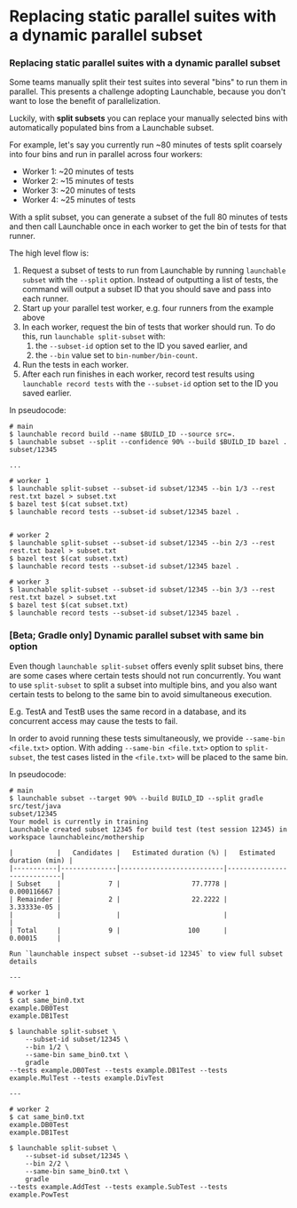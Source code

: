 # Replacing static parallel suites with a dynamic parallel subset



### Replacing static parallel suites with a dynamic parallel subset

Some teams manually split their test suites into several "bins" to run them in parallel. This presents a challenge adopting Launchable, because you don't want to lose the benefit of parallelization.

Luckily, with **split subsets** you can replace your manually selected bins with automatically populated bins from a Launchable subset.

For example, let's say you currently run \~80 minutes of tests split coarsely into four bins and run in parallel across four workers:

* Worker 1: \~20 minutes of tests
* Worker 2: \~15 minutes of tests
* Worker 3: \~20 minutes of tests
* Worker 4: \~25 minutes of tests

With a split subset, you can generate a subset of the full 80 minutes of tests and then call Launchable once in each worker to get the bin of tests for that runner.

The high level flow is:

1. Request a subset of tests to run from Launchable by running `launchable subset` with the `--split` option. Instead of outputting a list of tests, the command will output a subset ID that you should save and pass into each runner.
2. Start up your parallel test worker, e.g. four runners from the example above
3. In each worker, request the bin of tests that worker should run. To do this, run `launchable split-subset` with:
   1. the `--subset-id` option set to the ID you saved earlier, and
   2. the `--bin` value set to `bin-number/bin-count`.
4. Run the tests in each worker.
5. After each run finishes in each worker, record test results using `launchable record tests` with the `--subset-id` option set to the ID you saved earlier.

In pseudocode:

```
# main
$ launchable record build --name $BUILD_ID --source src=.
$ launchable subset --split --confidence 90% --build $BUILD_ID bazel .
subset/12345

...

# worker 1
$ launchable split-subset --subset-id subset/12345 --bin 1/3 --rest rest.txt bazel > subset.txt
$ bazel test $(cat subset.txt)
$ launchable record tests --subset-id subset/12345 bazel .


# worker 2
$ launchable split-subset --subset-id subset/12345 --bin 2/3 --rest rest.txt bazel > subset.txt
$ bazel test $(cat subset.txt)
$ launchable record tests --subset-id subset/12345 bazel .

# worker 3
$ launchable split-subset --subset-id subset/12345 --bin 3/3 --rest rest.txt bazel > subset.txt
$ bazel test $(cat subset.txt)
$ launchable record tests --subset-id subset/12345 bazel .
```

### [Beta; Gradle only] Dynamic parallel subset with same bin option

Even though `launchable split-subset` offers evenly split subset bins, there are some cases where certain tests should not run concurrently. You want to use `split-subset` to split a subset into multiple bins, and you also want certain tests to belong to the same bin to avoid simultaneous execution.

E.g. TestA and TestB uses the same record in a database, and its concurrent access may cause the tests to fail.

In order to avoid running these tests simultaneously, we provide `--same-bin <file.txt>` option. With adding `--same-bin <file.txt>` option to `split-subset`, the test cases listed in the `<file.txt>` will be placed to the same bin.

In pseudocode:

```
# main
$ launchable subset --target 90% --build BUILD_ID --split gradle src/test/java
subset/12345
Your model is currently in training
Launchable created subset 12345 for build test (test session 12345) in workspace launchableinc/mothership

|           |   Candidates |   Estimated duration (%) |   Estimated duration (min) |
|-----------|--------------|--------------------------|----------------------------|
| Subset    |            7 |                  77.7778 |                0.000116667 |
| Remainder |            2 |                  22.2222 |                3.33333e-05 |
|           |              |                          |                            |
| Total     |            9 |                 100      |                0.00015     |

Run `launchable inspect subset --subset-id 12345` to view full subset details

---

# worker 1
$ cat same_bin0.txt
example.DB0Test
example.DB1Test

$ launchable split-subset \
    --subset-id subset/12345 \
    --bin 1/2 \
    --same-bin same_bin0.txt \
    gradle
--tests example.DB0Test --tests example.DB1Test --tests example.MulTest --tests example.DivTest

---

# worker 2
$ cat same_bin0.txt
example.DB0Test
example.DB1Test

$ launchable split-subset \
    --subset-id subset/12345 \
    --bin 2/2 \
    --same-bin same_bin0.txt \
    gradle
--tests example.AddTest --tests example.SubTest --tests example.PowTest
```
